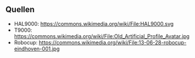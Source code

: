 ## Quellen

* HAL9000: https://commons.wikimedia.org/wiki/File:HAL9000.svg
* T9000: https://commons.wikimedia.org/wiki/File:Old_Artificial_Profile_Avatar.jpg
* Robocup: https://commons.wikimedia.org/wiki/File:13-06-28-robocup-eindhoven-001.jpg